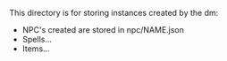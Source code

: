 This directory is for storing instances created by the dm:
- NPC's created are stored in npc/NAME.json
- Spells...
- Items...